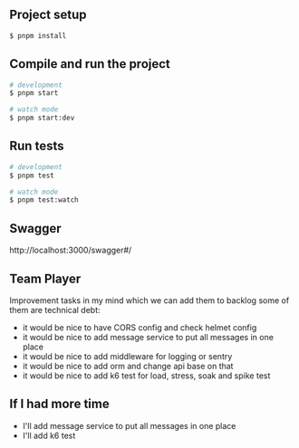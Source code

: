 ## Project setup
```bash
$ pnpm install
```

## Compile and run the project
```bash 
# development
$ pnpm start

# watch mode
$ pnpm start:dev

```

## Run tests
```bash
# development
$ pnpm test

# watch mode
$ pnpm test:watch
```
## Swagger
http://localhost:3000/swagger#/

## Team Player 
Improvement tasks in my mind which we can add them to backlog some of them are technical debt:
- it would be nice to have CORS config and check helmet config
- it would be nice to add message service to put all messages in one place
- it would be nice to add middleware for logging or sentry
- it would be nice to add orm and change api base on that 
- it would be nice to add k6 test for load, stress, soak and spike test

## If I had more time
- I'll add message service to put all messages in one place
- I'll add k6 test
